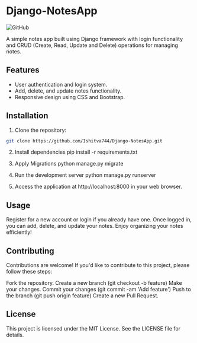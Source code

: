 # Django-NotesApp

![GitHub](https://img.shields.io/github/license/Ishitva744/Django-NotesApp)

A simple notes app built using Django framework with login functionality and CRUD (Create, Read, Update and Delete) operations for managing notes.

## Features

- User authentication and login system.
- Add, delete, and update notes functionality.
- Responsive design using CSS and Bootstrap.


## Installation

1. Clone the repository:

```bash
git clone https://github.com/Ishitva744/Django-NotesApp.git
```
2. Install dependencies
   pip install -r requirements.txt

3. Apply Migrations
   python manage.py migrate

4. Run the development server
   python manage.py runserver

5. Access the application at http://localhost:8000 in your web browser.


## Usage

Register for a new account or login if you already have one.
Once logged in, you can add, delete, and update your notes.
Enjoy organizing your notes efficiently!


## Contributing
Contributions are welcome! If you'd like to contribute to this project, please follow these steps:

Fork the repository.
Create a new branch (git checkout -b feature)
Make your changes.
Commit your changes (git commit -am 'Add feature')
Push to the branch (git push origin feature)
Create a new Pull Request.


## License
This project is licensed under the MIT License. See the LICENSE file for details.


